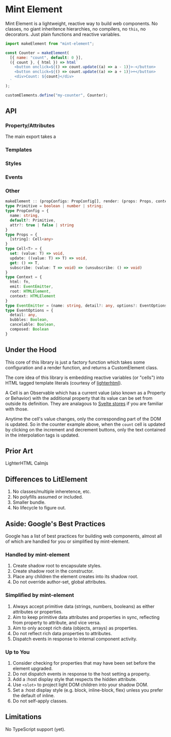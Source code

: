 # Mint Element

Mint Element is a lightweight, reactive way to build web components. No classes, no giant inheritence hierarchies, no compilers, no `this`, no decorators. Just plain functions and reactive variables.

```js
import makeElement from "mint-element";

const Counter = makeElement(
  [{ name: "count", default: 0 }],
  ({ count }, { html }) => html`
    <button onclick=${() => count.update((a) => a - 1)}>-</button>
    <button onclick=${() => count.update((a) => a + 1)}>+</button>
    <div>Count: ${count}</div>
  `
);

customElements.define("my-counter", Counter);
```

## API

### Property/Attributes

The main export takes a

### Templates

### Styles

### Events

### Other

```ts
makeElement :: (propConfigs: PropConfig[], render: (props: Props, context: Context) => HTML, styles?: string)
type Primitive = boolean | number | string;
type PropConfig = {
  name: string,
  default?: Primitive,
  attr?: true | false | string
}
type Props = {
  [string]: Cell<any>
}
type Cell<T> = {
  set: (value: T) => void,
  update: ((value: T) => T) => void,
  get: () => T,
  subscribe: (value: T => void) => (unsubscribe: () => void)
}
type Context = {
  html: fn,
  emit: EventEmitter,
  root: HTMLElement,
  context: HTMLElement
}
type EventEmitter = (name: string, detail?: any, options?: EventOptions) => Event
type EventOptions = {
  detail: any,
  bubbles: Boolean,
  cancelable: Boolean,
  composed: Boolean
}
```

## Under the Hood

This core of this library is just a factory function which takes some configuration and a render function, and returns a CustomElement class.

The core idea of this library is embedding reactive variables (or "cells") into HTML tagged template literals (courtesy of [lighterhtml](https://github.com/WebReflection/lighterhtml)).

A Cell is an Observable which has a current value (also known as a Property or Behavior) with the additional property that its value can be set from outside its definition. They are analagous to [Svelte stores](https://svelte.dev/docs#svelte_store) if you are familiar with those.

Anytime the cell's value changes, only the corresponding part of the DOM is updated. So in the counter example above, when the `count` cell is updated by clicking on the increment and decrement buttons, only the text contained in the interpolation tags is updated.

## Prior Art

LighterHTML
Calmjs

## Differences to LitElement

1. No classes/multiple inheretence, etc.
1. No polyfills assumed or included.
1. Smaller bundle.
1. No lifecycle to figure out.

## Aside: Google's Best Practices

Google has a list of best practices for building web components, almost all of which are handled for you or simplified by mint-element.

### Handled by mint-element

1. Create shadow root to encapsulate styles.
1. Create shadow root in the constructor.
1. Place any children the element creates into its shadow root.
1. Do not override author-set, global attributes.

### Simplified by mint-element

1. Always accept primitive data (strings, numbers, booleans) as either attributes or properties.
1. Aim to keep primitive data attributes and properties in sync, reflecting from property to attribute, and vice versa.
1. Aim to only accept rich data (objects, arrays) as properties.
1. Do not reflect rich data properties to attributes.
1. Dispatch events in response to internal component activity.

### Up to You

1. Consider checking for properties that may have been set before the element upgraded.
1. Do not dispatch events in response to the host setting a property.
1. Add a :host display style that respects the hidden attribute.
1. Use `<slot>` to project light DOM children into your shadow DOM.
1. Set a :host display style (e.g. block, inline-block, flex) unless you prefer the default of inline.
1. Do not self-apply classes.

## Limitations

No TypeScript support (yet).
